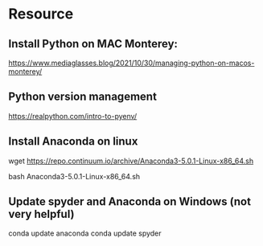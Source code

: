 # Resource

## Install Python on MAC Monterey:
https://www.mediaglasses.blog/2021/10/30/managing-python-on-macos-monterey/

## Python version management
https://realpython.com/intro-to-pyenv/

## Install Anaconda on linux

wget https://repo.continuum.io/archive/Anaconda3-5.0.1-Linux-x86_64.sh

bash Anaconda3-5.0.1-Linux-x86_64.sh

## Update spyder and Anaconda on Windows (not very helpful)
conda update anaconda
conda update spyder
